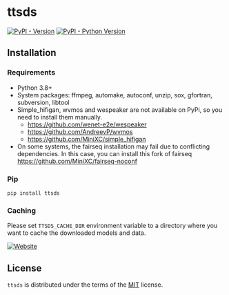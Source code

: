 # ttsds

[![PyPI - Version](https://img.shields.io/pypi/v/ttsds.svg)](https://pypi.org/project/ttsds)
[![PyPI - Python Version](https://img.shields.io/pypi/pyversions/ttsds.svg)](https://pypi.org/project/ttsds)

## Installation

### Requirements

- Python 3.8+
- System packages: ffmpeg, automake, autoconf, unzip, sox, gfortran, subversion, libtool
- Simple_hifigan, wvmos and wespeaker are not available on PyPi, so you need to install them manually.
    - https://github.com/wenet-e2e/wespeaker
    - https://github.com/AndreevP/wvmos
    - https://github.com/MiniXC/simple_hifigan
- On some systems, the fairseq installation may fail due to conflicting dependencies. In this case, you can install this fork of fairseq https://github.com/MiniXC/fairseq-noconf

### Pip

```console
pip install ttsds
```

### Caching

Please set ``TTSDS_CACHE_DIR`` environment variable to a directory where you want to cache the downloaded models and data.

[![Website](https://ttsdsbenchmark.com/logo-dark.png)](https://ttsdsbenchmark.com)

## License

`ttsds` is distributed under the terms of the [MIT](https://spdx.org/licenses/MIT.html) license.
